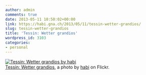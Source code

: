 ```yaml
---
author: admin
comments: true
date: 2013-05-11 10:50:02+00:00
link: https://habi.gna.ch/2013/05/11/tessin-wetter-grandios/
slug: tessin-wetter-grandios
title: 'Tessin: Wetter grandios'
wordpress_id: 3103
categories:
- personal
---
```


[![Tessin: Wetter grandios by habi](http://farm8.staticflickr.com/7423/8728557996_ac1340a5ff.jpg)](http://www.flickr.com/photos/habi/8728557996/)  
[Tessin: Wetter grandios](http://www.flickr.com/photos/habi/8728557996/), a photo by [habi](http://www.flickr.com/photos/habi/) on Flickr.
